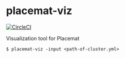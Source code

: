 # placemat-viz

[![CircleCI](https://circleci.com/gh/cybozu-go/cke.svg?style=svg)](https://circleci.com/gh/cybozu-go/cke)

Visualization tool for Placemat

```console
$ placemat-viz -input <path-of-cluster.yml>
```

